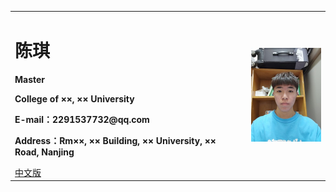 <div>
<table border="0">
  <tr>
    <td>
      <h1>陈琪</h1>
      <p><b>Master</b></p>
      <p><b>College of ××, ×× University</b></p>
      <p><b>E-mail：2291537732@qq.com</b></p>
      <p><b>Address：Rm××, ×× Building, ×× University, ×× Road, Nanjing</b></p>
      <a href="/index.html">中文版</a>
    </td>
    <td width="25%">
      <img src="/chenqi.jpg" width="100%">
    </td>
  </tr>
</table>
</div>

